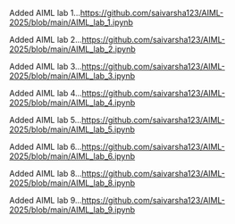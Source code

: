 Added AIML lab 1...https://github.com/saivarsha123/AIML-2025/blob/main/AIML_lab_1.ipynb

Added AIML lab 2...https://github.com/saivarsha123/AIML-2025/blob/main/AIML_lab_2.ipynb

Added AIML lab 3...https://github.com/saivarsha123/AIML-2025/blob/main/AIML_lab_3.ipynb

Added AIML lab 4...https://github.com/saivarsha123/AIML-2025/blob/main/AIML_lab_4.ipynb

Added AIML lab 5...https://github.com/saivarsha123/AIML-2025/blob/main/AIML_lab_5.ipynb

Added AIML lab 6...https://github.com/saivarsha123/AIML-2025/blob/main/AIML_lab_6.ipynb

Added AIML lab 8...https://github.com/saivarsha123/AIML-2025/blob/main/AIML_lab_8.ipynb

Added AIML lab 9...https://github.com/saivarsha123/AIML-2025/blob/main/AIML_lab_9.ipynb
